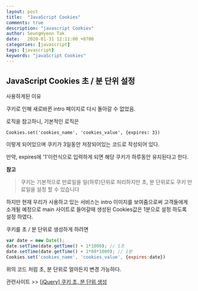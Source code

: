 ```yaml
---
layout: post
title:  "JavaScript Cookies"
comments: true
description: "javascript Cookies"
author: SeungHyeon Tak
date:   2020-01-31 12:11:00 +0700
categories: [javascript]
tags: [javascript]
keywords: "javaScript Cookies"
---
```

## JavaScript Cookies 초 / 분 단위 설정


사용하게된 이유

쿠키로 인해 새로바뀐 intro 페이지로 다시 돌아갈 수 없었음.

로직을 참고하니, 기본적인 로직은 

```javscript
Cookies.set('cookies_name', 'cookies_value', {expires: 3})
```
이렇게 되어있으며 쿠키가 3일동안 저장되어있는 코드로 작성되어 있다.

만약, expires에 '1'이런식으로 입력하게 되면 해당 쿠키가 하루동안 유지된다고 한다.

**참고**

> 쿠키는 기본적으로 만료일을 일(하루)단위로 처리하지만 초, 분 단위로도 쿠키 만료일을 설정 할 수 있습니다

하지만 현재 우리가 사용하고 있는 서비스는 intro 이미지를 보여줌으로써 고객들에게 소개될 예정으로 main 사이트로 들어갈때 생성된 Cookies값은 1분으로 설정 하도록 설정 하였다.

쿠키를 초 / 분 단위로 생성하게 하려면

```javascript
var date = new Date();
date.setTime(date.getTime() + 1*1000); // 1초
date.setTime(date.getTime() + 1*60*1000); // 1분
Cookies.set('cookies_name', 'cookies_value', {expires:date})
```

위의 코드 처럼 초, 분 단위로 얼마든지 변경 가능하다.

관련사이트 >> [[jQuery] 쿠키 초, 분 단위 생성](https://m.blog.naver.com/PostView.nhn?blogId=vucket&logNo=220892207607&proxyReferer=https%3A%2F%2Fwww.google.com%2F)



